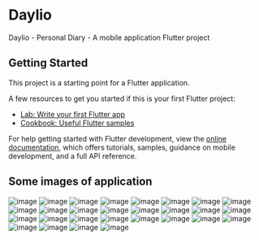 # Daylio

Daylio - Personal Diary - A mobile application Flutter project

## Getting Started

This project is a starting point for a Flutter application.

A few resources to get you started if this is your first Flutter project:

- [Lab: Write your first Flutter app](https://docs.flutter.dev/get-started/codelab)
- [Cookbook: Useful Flutter samples](https://docs.flutter.dev/cookbook)

For help getting started with Flutter development, view the
[online documentation](https://docs.flutter.dev/), which offers tutorials,
samples, guidance on mobile development, and a full API reference.

## Some images of application
![image](https://github.com/eccedentesiast-kid/daylio/assets/91082621/facdf849-61cd-4714-8a14-bd02817aac97)
![image](https://github.com/eccedentesiast-kid/daylio/assets/91082621/13dd2921-769c-41e7-84c0-be245753e6be)
![image](https://github.com/eccedentesiast-kid/daylio/assets/91082621/305f436b-bc65-4745-8380-fc405ab5ca93)
![image](https://github.com/eccedentesiast-kid/daylio/assets/91082621/3503ff59-8c8a-415e-86ed-7325a41ba308)
![image](https://github.com/eccedentesiast-kid/daylio/assets/91082621/087a1244-3bae-4f2f-abae-bc93597e12aa)
![image](https://github.com/eccedentesiast-kid/daylio/assets/91082621/89ac1ce0-975b-432c-928a-f019e83e3891)
![image](https://github.com/eccedentesiast-kid/daylio/assets/91082621/70ba58a1-2bfa-487c-9950-cd21afc77690)
![image](https://github.com/eccedentesiast-kid/daylio/assets/91082621/52329118-30a3-4e27-b283-7b79f50b38fe)
![image](https://github.com/eccedentesiast-kid/daylio/assets/91082621/e52a5af7-988b-4a4b-9962-f8d006b06044)
![image](https://github.com/eccedentesiast-kid/daylio/assets/91082621/32f8b668-16a6-4f6a-9ce8-fcdb81e9def4)
![image](https://github.com/eccedentesiast-kid/daylio/assets/91082621/bc2b513f-907f-4d1b-8d59-c8db3101504e)
![image](https://github.com/eccedentesiast-kid/daylio/assets/91082621/698a3951-3ebd-424a-bcaf-316bfbdfe5d1)
![image](https://github.com/eccedentesiast-kid/daylio/assets/91082621/fcaa4126-c78f-4a84-a18a-e91aa23cab93)
![image](https://github.com/eccedentesiast-kid/daylio/assets/91082621/b0d74338-3abd-450d-9597-e7f3ac529133)
![image](https://github.com/eccedentesiast-kid/daylio/assets/91082621/931d2985-6c1a-425e-ae90-463ae9770daa)
![image](https://github.com/eccedentesiast-kid/daylio/assets/91082621/a8a9bd19-6c16-4c99-9a99-6126d5de8a1b)
![image](https://github.com/eccedentesiast-kid/daylio/assets/91082621/296f7aec-16a0-4f98-82c2-b74f5407c86b)
![image](https://github.com/eccedentesiast-kid/daylio/assets/91082621/ff83e7cc-2be5-45d7-add7-f1a79ab5e396)
![image](https://github.com/eccedentesiast-kid/daylio/assets/91082621/c3c2a4eb-0641-4bcf-a602-a9a64b6e7804)
![image](https://github.com/eccedentesiast-kid/daylio/assets/91082621/c5c61342-8367-498b-aa24-60624fe4c9b5)
![image](https://github.com/eccedentesiast-kid/daylio/assets/91082621/28bf113a-929f-4888-b070-3596725af025)
![image](https://github.com/eccedentesiast-kid/daylio/assets/91082621/95add5d4-6dc4-44e0-8bc8-1e965de4f1ab)
![image](https://github.com/eccedentesiast-kid/daylio/assets/91082621/74aa90c9-6d2c-4ca1-835f-740c9a58804e)
![image](https://github.com/eccedentesiast-kid/daylio/assets/91082621/79d01b99-17f2-48d3-96f8-48fd7bf5647a)
![image](https://github.com/eccedentesiast-kid/daylio/assets/91082621/c6a694eb-5fcb-4da8-8709-aa46f3717cfd)
![image](https://github.com/eccedentesiast-kid/daylio/assets/91082621/676526d4-255c-42c2-80b4-0aac50be7373)
![image](https://github.com/eccedentesiast-kid/daylio/assets/91082621/168961c5-e218-4e76-b2e4-bfbe9011cd57)
![image](https://github.com/eccedentesiast-kid/daylio/assets/91082621/ba47657a-d314-4a01-bd7c-7074c0cde049)








